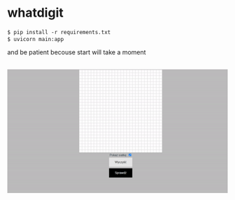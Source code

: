 # whatdigit

```
$ pip install -r requirements.txt
$ uvicorn main:app
```
and be patient becouse start will take a moment
<br><br>

<img src='docs/digit.gif'>
